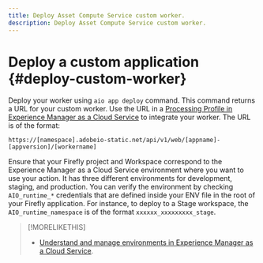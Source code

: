 ```yaml
---
title: Deploy Asset Compute Service custom worker.
description: Deploy Asset Compute Service custom worker.
---
```


# Deploy a custom application {#deploy-custom-worker}

Deploy your worker using `aio app deploy` command. This command returns a URL for your custom worker. Use the URL in a [Processing Profile in Experience Manager as a Cloud Service](https://docs.adobe.com/content/help/en/experience-manager-cloud-service/assets/manage/asset-microservices-configure-and-use.html) to integrate your worker. The URL is of the format:

`https://[namespace].adobeio-static.net/api/v1/web/[appname]-[appversion]/[workername]`

Ensure that your Firefly project and Workspace correspond to the Experience Manager as a Cloud Service environment where you want to use your action. It has three different environments for development, staging, and production. You can verify the environment by checking `AIO_runtime_*` credentials that are defined inside your ENV file in the root of your Firefly application. For instance, to deploy to a Stage workspace, the `AIO_runtime_namespace` is of the format `xxxxxx_xxxxxxxxx_stage`.


>[!MORELIKETHIS]
>
>* [Understand and manage environments in Experience Manager as a Cloud Service](https://docs.adobe.com/content/help/en/experience-manager-cloud-service/implementing/using-cloud-manager/manage-environments.html).
